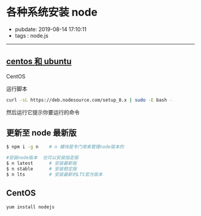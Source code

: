 # 各种系统安装 node

- pubdate: 2019-08-14 17:10:11
- tags : node.js

---

## [centos 和 ubuntu](https://segmentfault.com/a/1190000010209661)

CentOS

运行脚本

```bash
curl -sL https://deb.nodesource.com/setup_8.x | sudo -E bash -
```

然后运行它提示你要运行的命令

## 更新至 node 最新版

```bash
$ npm i -g n    # n 模块是专门用来管理node版本的

#安装node版本  也可以安装指定版
$ n latest      # 安装最新版
$ n stable      # 安装稳定版
$ n lts         # 安装最新的LTS官方版本
```

## CentOS

```bash
yum install nodejs
```
